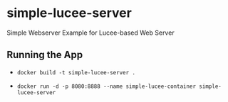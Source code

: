 # simple-lucee-server
Simple Webserver Example for Lucee-based Web Server


## Running the App

  - `docker build -t simple-lucee-server .`

  - `docker run -d -p 8080:8888 --name simple-lucee-container simple-lucee-server`